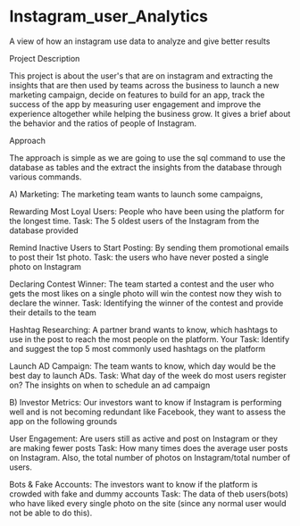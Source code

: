 # Instagram_user_Analytics
A view of how an instagram use data to analyze and give better results

Project Description

This project is about the user's that are on instagram and extracting the insights that are then used by teams across the business to launch a new marketing campaign, decide on features to build for an app, track the success of the app by measuring user engagement and improve the experience altogether while helping the business grow. It gives a brief about the behavior and the ratios of people of Instagram. 

Approach

The approach is simple as we are going to use the sql command to use the database as tables and the extract the insights from the database through various commands.


A) Marketing: The marketing team wants to launch some campaigns,

Rewarding Most Loyal Users: People who have been using the platform for the longest time.
Task: The 5 oldest users of the Instagram from the database provided

Remind Inactive Users to Start Posting: By sending them promotional emails to post their 1st photo.
Task: the users who have never posted a single photo on Instagram

Declaring Contest Winner: The team started a contest and the user who gets the most likes on a single photo will win the contest now they wish to declare the winner.
Task: Identifying the winner of the contest and provide their details to the team

Hashtag Researching: A partner brand wants to know, which hashtags to use in the post to reach the most people on the platform.
Your Task: Identify and suggest the top 5 most commonly used hashtags on the platform

Launch AD Campaign: The team wants to know, which day would be the best day to launch ADs.
Task: What day of the week do most users register on? The insights on when to schedule an ad campaign


B) Investor Metrics: Our investors want to know if Instagram is performing well and is not becoming redundant like Facebook, they want to assess the app on the following grounds

User Engagement: Are users still as active and post on Instagram or they are making fewer posts
Task: How many times does the average user posts on Instagram. Also, the total number of photos on Instagram/total number of users.

Bots & Fake Accounts: The investors want to know if the platform is crowded with fake and dummy accounts
Task: The data of theb users(bots) who have liked every single photo on the site (since any normal user would not be able to do this).
